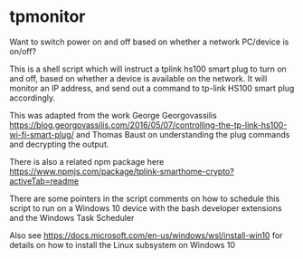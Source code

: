 # tpmonitor

Want to switch power on and off based on whether a network PC/device is on/off? 

This is a shell script which will instruct a tplink hs100 smart plug to turn on and off, based on whether a device is available on the network. It will monitor an IP address, and send out a command to tp-link HS100 smart plug accordingly.

This was adapted from the work George Georgovassilis https://blog.georgovassilis.com/2016/05/07/controlling-the-tp-link-hs100-wi-fi-smart-plug/ and Thomas Baust on understanding the plug commands and decrypting the output.
 
There is also a related npm package here https://www.npmjs.com/package/tplink-smarthome-crypto?activeTab=readme

There are some pointers in the script comments on how to schedule this script to run on a Windows 10 device with the bash developer extensions and the Windows Task Scheduler

Also see https://docs.microsoft.com/en-us/windows/wsl/install-win10 for details on how to install the Linux subsystem on Windows 10
